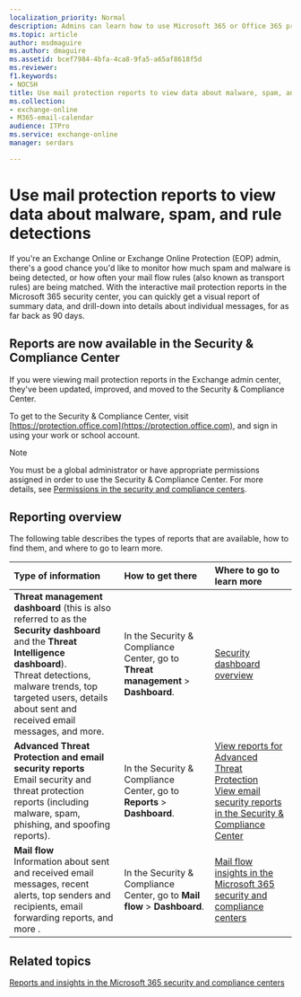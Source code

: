 ```yaml
---
localization_priority: Normal
description: Admins can learn how to use Microsoft 365 or Office 365 protection reports for malware, spam, and mail flow rule detections.
ms.topic: article
author: msdmaguire
ms.author: dmaguire
ms.assetid: bcef7984-4bfa-4ca8-9fa5-a65af8618f5d
ms.reviewer: 
f1.keywords:
- NOCSH
title: Use mail protection reports to view data about malware, spam, and rule detections
ms.collection: 
- exchange-online
- M365-email-calendar
audience: ITPro
ms.service: exchange-online
manager: serdars

---
```


# Use mail protection reports to view data about malware, spam, and rule detections

If you're an Exchange Online or Exchange Online Protection (EOP) admin, there's a good chance you'd like to monitor how much spam and malware is being detected, or how often your mail flow rules (also known as transport rules) are being matched. With the interactive mail protection reports in the Microsoft 365 security center, you can quickly get a visual report of summary data, and drill-down into details about individual messages, for as far back as 90 days.

## Reports are now available in the Security & Compliance Center

If you were viewing mail protection reports in the Exchange admin center, they've been updated, improved, and moved to the Security & Compliance Center.

To get to the Security & Compliance Center, visit [https://protection.office.com](https://protection.office.com), and sign in using your work or school account.

> [!NOTE]
> You must be a global administrator or have appropriate permissions assigned in order to use the Security & Compliance Center. For more details, see [Permissions in the security and compliance centers](https://docs.microsoft.com/office365/securitycompliance/permissions-in-the-security-and-compliance-center).

## Reporting overview

The following table describes the types of reports that are available, how to find them, and where to go to learn more.

|**Type of information**|**How to get there**|**Where to go to learn more**|
|:-----|:-----|:-----|
|**Threat management dashboard** (this is also referred to as the **Security dashboard** and the **Threat Intelligence dashboard**). <br/> Threat detections, malware trends, top targeted users, details about sent and received email messages, and more.|In the Security & Compliance Center, go to **Threat management** \> **Dashboard**.|[Security dashboard overview](https://docs.microsoft.com/office365/securitycompliance/security-dashboard)|
|**Advanced Threat Protection and email security reports** <br/> Email security and threat protection reports (including malware, spam, phishing, and spoofing reports).| In the Security & Compliance Center, go to **Reports** > **Dashboard**.|[View reports for Advanced Threat Protection](https://docs.microsoft.com/office365/securitycompliance/view-reports-for-atp)  <br/>  [View email security reports in the Security & Compliance Center](https://docs.microsoft.com/office365/securitycompliance/view-email-security-reports)|
|**Mail flow** <br/> Information about sent and received email messages, recent alerts, top senders and recipients, email forwarding reports, and more .| In the Security & Compliance Center, go to **Mail flow** > **Dashboard**.|[Mail flow insights in the Microsoft 365 security and compliance centers](https://docs.microsoft.com/office365/securitycompliance/mail-flow-insights-v2)|

## Related topics

[Reports and insights in the Microsoft 365 security and compliance centers](https://docs.microsoft.com/office365/securitycompliance/reports-and-insights-in-security-and-compliance)
